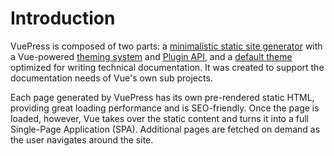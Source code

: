 # Introduction

VuePress is composed of two parts:
a [minimalistic static site generator](https://github.com/vuejs/vuepress/tree/master/packages/%40vuepress/core) with a
Vue-powered [theming system](https://v1.vuepress.vuejs.org/theme/)
and [Plugin API](https://v1.vuepress.vuejs.org/plugin/), and
a [default theme](https://v1.vuepress.vuejs.org/theme/default-theme-config.html) optimized for writing technical
documentation. It was created to support the documentation needs of Vue's own sub projects.

Each page generated by VuePress has its own pre-rendered static HTML, providing great loading performance and is
SEO-friendly. Once the page is loaded, however, Vue takes over the static content and turns it into a full Single-Page
Application (SPA). Additional pages are fetched on demand as the user navigates around the site.
